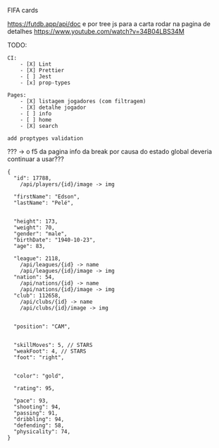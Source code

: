 FIFA cards

https://futdb.app/api/doc
e por tree js para a carta rodar na pagina de detalhes
https://www.youtube.com/watch?v=34B04LBS34M

TODO:

    CI:
        - [X] Lint
        - [X] Prettier
        - [ ] Jest
        - [x] prop-types

    Pages:
        - [X] listagem jogadores (com filtragem)
        - [X] detalhe jogador
        - [ ] info
        - [ ] home
        - [X] search

    add proptypes validation

???
-> o f5 da pagina info da break por causa do estado global
deveria continuar a usar???

    {
      "id": 17788,
        /api/players/{id}/image -> img

      "firstName": "Edson",
      "lastName": "Pelé",


      "height": 173,
      "weight": 70,
      "gender": "male",
      "birthDate": "1940-10-23",
      "age": 83,

      "league": 2118,
        /api/leagues/{id} -> name
        /api/leagues/{id}/image -> img
      "nation": 54,
        /api/nations/{id} -> name
        /api/nations/{id}/image -> img
      "club": 112658,
        /api/clubs/{id} -> name
        /api/clubs/{id}/image -> img


      "position": "CAM",


      "skillMoves": 5, // STARS
      "weakFoot": 4, // STARS
      "foot": "right",


      "color": "gold",

      "rating": 95,

      "pace": 93,
      "shooting": 94,
      "passing": 91,
      "dribbling": 94,
      "defending": 58,
      "physicality": 74,
    }
